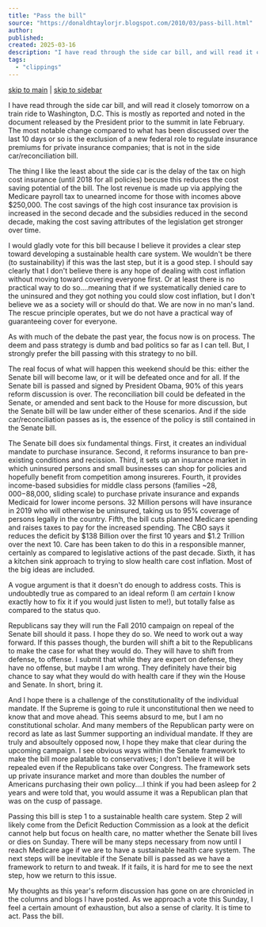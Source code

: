 ```yaml
---
title: "Pass the bill"
source: "https://donaldhtaylorjr.blogspot.com/2010/03/pass-bill.html"
author:
published:
created: 2025-03-16
description: "I have read through the side car bill, and will read it closely tomorrow on a train ride to Washington, D.C. This is mostly as reported and ..."
tags:
  - "clippings"
---
```

[skip to main](https://donaldhtaylorjr.blogspot.com/2010/03/#main) | [skip to sidebar](https://donaldhtaylorjr.blogspot.com/2010/03/#sidebar)

I have read through the side car bill, and will read it closely tomorrow on a train ride to Washington, D.C. This is mostly as reported and noted in the document released by the President prior to the summit in late February. The most notable change compared to what has been discussed over the last 10 days or so is the exclusion of a new federal role to regulate insurance premiums for private insurance companies; that is not in the side car/reconciliation bill.  
  
The thing I like the least about the side car is the delay of the tax on high cost insurance (until 2018 for all policies) becuse this reduces the cost saving potential of the bill. The lost revenue is made up via applying the Medicare payroll tax to unearned income for those with incomes above $250,000. The cost savings of the high cost insurance tax provision is increased in the second decade and the subsidies reduced in the second decade, making the cost saving attributes of the legislation get stronger over time.  
  
I would gladly vote for this bill because I believe it provides a clear step toward developing a sustainable health care system. We wouldn't be there (to sustainability) if this was the last step, but it is a good step. I should say clearly that I don't believe there is any hope of dealing with cost inflation without moving toward covering everyone first. Or at least there is no practical way to do so....meaning that if we systematically denied care to the uninsured and they got nothing you could slow cost inflation, but I don't believe we as a society will or should do that. We are now in no man's land. The rescue principle operates, but we do not have a practical way of guaranteeing cover for everyone.  
  
As with much of the debate the past year, the focus now is on process. The deem and pass strategy is dumb and bad politics so far as I can tell. But, I strongly prefer the bill passing with this strategy to no bill.  
  
The real focus of what will happen this weekend should be this: either the Senate bill will become law, or it will be defeated once and for all. If the Senate bill is passed and signed by President Obama, 90% of this years reform discussion is over. The reconciliation bill could be defeated in the Senate, or amended and sent back to the House for more discussion, but the Senate bill will be law under either of these scenarios. And if the side car/reconciliation passes as is, the essence of the policy is still contained in the Senate bill.  
  
The Senate bill does six fundamental things. First, it creates an individual mandate to purchase insurance. Second, it reforms insurance to ban pre-existing conditions and recission. Third, it sets up an insurance market in which uninsured persons and small businesses can shop for policies and hopefully benefit from competition among insureres. Fourth, it provides income-based subsidies for middle class persons (families ~$28,000-$88,000, sliding scale) to purchase private insurance and expands Medicaid for lower income persons. 32 Million persons will have insurance in 2019 who will otherwise be uninsured, taking us to 95% coverage of persons legally in the country. Fifth, the bill cuts planned Medicare spending and raises taxes to pay for the increased spending. The CBO says it reduces the deficit by $138 Billion over the first 10 years and $1.2 Trillion over the next 10. Care has been taken to do this in a responsible manner, certainly as compared to legislative actions of the past decade. Sixth, it has a kitchen sink approach to trying to slow health care cost inflation. Most of the big ideas are included.  
  
A vogue argument is that it doesn't do enough to address costs. This is undoubtedly true as compared to an ideal reform (I am *certain* I know exactly how to fix it if you would just listen to me!), but totally false as compared to the status quo.  
  
Republicans say they will run the Fall 2010 campaign on repeal of the Senate bill should it pass. I hope they do so. We need to work out a way forward. If this passes though, the burden will shift a bit to the Republicans to make the case for what they would do. They will have to shift from defense, to offense. I submit that while they are expert on defense, they have no offense, but maybe I am wrong. They definitely have their big chance to say what they would do with health care if they win the House and Senate. In short, bring it.  
  
And I hope there is a challenge of the constitutionality of the individual mandate. If the Supreme is going to rule it unconstitutional then we need to know that and move ahead. This seems absurd to me, but I am no constitutional scholar. And many members of the Republican party were on record as late as last Summer supporting an individual mandate. If they are truly and absoultely opposed now, I hope they make that clear during the upcoming campaign. I see obvious ways within the Senate framework to make the bill more palatable to conservatives; I don't believe it will be repealed even if the Republicans take over Congress. The framework sets up private insurance market and more than doubles the number of Americans purchasing their own policy....I think if you had been asleep for 2 years and were told that, you would assume it was a Republican plan that was on the cusp of passage.  
  
Passing this bill is step 1 to a sustainable health care system. Step 2 will likely come from the Deficit Reduction Commission as a look at the deficit cannot help but focus on health care, no matter whether the Senate bill lives or dies on Sunday. There will be many steps necessary from now until I reach Medicare age if we are to have a sustainable health care system. The next steps will be inevitable if the Senate bill is passed as we have a framework to return to and tweak. If it fails, it is hard for me to see the next step, how we return to this issue.  
  
My thoughts as this year's reform discussion has gone on are chronicled in the columns and blogs I have posted. As we approach a vote this Sunday, I feel a certain amount of exhaustion, but also a sense of clarity. It is time to act. Pass the bill.